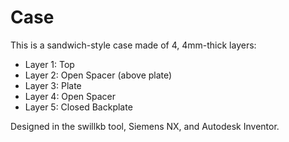 # Case

This is a sandwich-style case made of 4, 4mm-thick layers:

- Layer 1: Top
- Layer 2: Open Spacer (above plate)
- Layer 3: Plate
- Layer 4: Open Spacer
- Layer 5: Closed Backplate

Designed in the swillkb tool, Siemens NX, and Autodesk Inventor.

